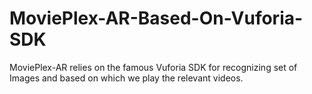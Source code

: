 MoviePlex-AR-Based-On-Vuforia-SDK
=================================

MoviePlex-AR relies on the famous Vuforia SDK for recognizing set of Images and based on which we play the relevant videos. 